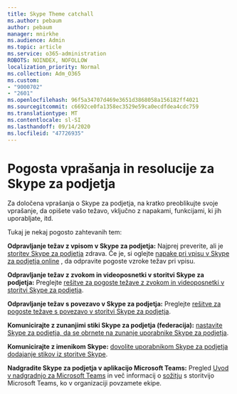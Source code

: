```yaml
---
title: Skype Theme catchall
ms.author: pebaum
author: pebaum
manager: mnirkhe
ms.audience: Admin
ms.topic: article
ms.service: o365-administration
ROBOTS: NOINDEX, NOFOLLOW
localization_priority: Normal
ms.collection: Adm_O365
ms.custom:
- "9000702"
- "2601"
ms.openlocfilehash: 96f5a34707d469e3651d3868058a156182ff4021
ms.sourcegitcommit: c6692ce0fa1358ec3529e59ca0ecdfdea4cdc759
ms.translationtype: MT
ms.contentlocale: sl-SI
ms.lasthandoff: 09/14/2020
ms.locfileid: "47726935"
---
```

# <a name="skype-for-business-common-issues-and-resolutions"></a>Pogosta vprašanja in resolucije za Skype za podjetja 

Za določena vprašanja o Skype za podjetja, na kratko preoblikujte svoje vprašanje, da opišete vašo težavo, vključno z napakami, funkcijami, ki jih uporabljate, itd. 

Tukaj je nekaj pogosto zahtevanih tem:

**Odpravljanje težav z vpisom v Skype za podjetja:** Najprej preverite, ali je [storitev Skype za podjetja](https://admin.microsoft.com/Adminportal/Home?source=applauncher#/servicehealth) zdrava. Če je, si oglejte [napake pri vpisu v Skype za podjetja online](https://docs.microsoft.com/SkypeForBusiness/set-up-skype-for-business-online/troubleshooting-sign-in-errors-for-admins#check-for-common-causes-of-skype-for-business-online-sign-in-errors) , da odpravite pogoste vzroke težav pri vpisu.
 
**Odpravljanje težav z zvokom in videoposnetki v storitvi Skype za podjetja:** Preglejte [rešitve za pogoste težave z zvokom in videoposnetki v storitvi Skype za podjetja](https://support.office.com/article/Troubleshoot-audio-and-video-in-Skype-for-Business-62777bc6-c52b-47ae-84ba-a8905c3b71dc). 

**Odpravljanje težav s povezavo v Skype za podjetja:** Preglejte [rešitve za pogoste težave s povezavo v storitvi Skype za podjetja](https://support.office.com/article/troubleshoot-connection-issues-in-skype-for-business-ca302828-783f-425c-bbe2-356348583771).

**Komunicirajte z zunanjimi stiki Skype za podjetja (federacija):** [nastavite Skype za podjetja, da se obrnete na zunanje uporabnike Skype za podjetja](https://docs.microsoft.com/SkypeForBusiness/set-up-skype-for-business-online/allow-users-to-contact-external-skype-for-business-users).

**Komunicirajte z imenikom Skype:** [dovolite uporabnikom Skype za podjetja dodajanje stikov iz storitve Skype](https://docs.microsoft.com/SkypeForBusiness/set-up-skype-for-business-online/let-skype-for-business-users-add-skype-contacts).

**Nadgradite Skype za podjetja v aplikacijo Microsoft Teams:** Pregled [Uvod v nadgradnjo za Microsoft Teams](https://docs.microsoft.com/microsoftteams/upgrade-start-here) in več informacij o [sožitju](https://docs.microsoft.com/microsoftteams/coexistence-chat-calls-presence) s storitvijo Microsoft Teams, ko v organizaciji povzamete ekipe. 